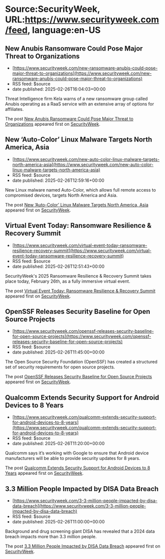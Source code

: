 # Source:SecurityWeek, URL:https://www.securityweek.com/feed, language:en-US

## New Anubis Ransomware Could Pose Major Threat to Organizations
 - [https://www.securityweek.com/new-ransomware-anubis-could-pose-major-threat-to-organizations](https://www.securityweek.com/new-ransomware-anubis-could-pose-major-threat-to-organizations)
 - RSS feed: $source
 - date published: 2025-02-26T16:04:03+00:00

<p>Threat Intelligence firm Kela warns of a new ransomware group called Anubis operating as a RaaS service with an extensive array of options for affiliates.</p>
<p>The post <a href="https://www.securityweek.com/new-ransomware-anubis-could-pose-major-threat-to-organizations/">New Anubis Ransomware Could Pose Major Threat to Organizations</a> appeared first on <a href="https://www.securityweek.com">SecurityWeek</a>.</p>

## New ‘Auto-Color’ Linux Malware Targets North America, Asia
 - [https://www.securityweek.com/new-auto-color-linux-malware-targets-north-america-asia](https://www.securityweek.com/new-auto-color-linux-malware-targets-north-america-asia)
 - RSS feed: $source
 - date published: 2025-02-26T12:59:16+00:00

<p>New Linux malware named Auto-Color, which allows full remote access to compromised devices, targets North America and Asia.</p>
<p>The post <a href="https://www.securityweek.com/new-auto-color-linux-malware-targets-north-america-asia/">New &#8216;Auto-Color&#8217; Linux Malware Targets North America, Asia</a> appeared first on <a href="https://www.securityweek.com">SecurityWeek</a>.</p>

## Virtual Event Today: Ransomware Resilience & Recovery Summit
 - [https://www.securityweek.com/virtual-event-today-ransomware-resilience-recovery-summit](https://www.securityweek.com/virtual-event-today-ransomware-resilience-recovery-summit)
 - RSS feed: $source
 - date published: 2025-02-26T12:51:43+00:00

<p>SecurityWeek's 2025 Ransomware Resilience &#038; Recovery Summit takes place today, February 26th, as a fully immersive virtual event.</p>
<p>The post <a href="https://www.securityweek.com/virtual-event-today-ransomware-resilience-recovery-summit/">Virtual Event Today: Ransomware Resilience &amp; Recovery Summit</a> appeared first on <a href="https://www.securityweek.com">SecurityWeek</a>.</p>

## OpenSSF Releases Security Baseline for Open Source Projects
 - [https://www.securityweek.com/openssf-releases-security-baseline-for-open-source-projects](https://www.securityweek.com/openssf-releases-security-baseline-for-open-source-projects)
 - RSS feed: $source
 - date published: 2025-02-26T11:45:00+00:00

<p>The Open Source Security Foundation (OpenSSF) has created a structured set of security requirements for open source projects.</p>
<p>The post <a href="https://www.securityweek.com/openssf-releases-security-baseline-for-open-source-projects/">OpenSSF Releases Security Baseline for Open Source Projects</a> appeared first on <a href="https://www.securityweek.com">SecurityWeek</a>.</p>

## Qualcomm Extends Security Support for Android Devices to 8 Years
 - [https://www.securityweek.com/qualcomm-extends-security-support-for-android-devices-to-8-years](https://www.securityweek.com/qualcomm-extends-security-support-for-android-devices-to-8-years)
 - RSS feed: $source
 - date published: 2025-02-26T11:20:00+00:00

<p>Qualcomm says it’s working with Google to ensure that Android device manufacturers will be able to provide security updates for 8 years.</p>
<p>The post <a href="https://www.securityweek.com/qualcomm-extends-security-support-for-android-devices-to-8-years/">Qualcomm Extends Security Support for Android Devices to 8 Years</a> appeared first on <a href="https://www.securityweek.com">SecurityWeek</a>.</p>

## 3.3 Million People Impacted by DISA Data Breach
 - [https://www.securityweek.com/3-3-million-people-impacted-by-disa-data-breach](https://www.securityweek.com/3-3-million-people-impacted-by-disa-data-breach)
 - RSS feed: $source
 - date published: 2025-02-26T11:00:00+00:00

<p>Background and drug screening giant DISA has revealed that a 2024 data breach impacts more than 3.3 million people.</p>
<p>The post <a href="https://www.securityweek.com/3-3-million-people-impacted-by-disa-data-breach/">3.3 Million People Impacted by DISA Data Breach</a> appeared first on <a href="https://www.securityweek.com">SecurityWeek</a>.</p>

